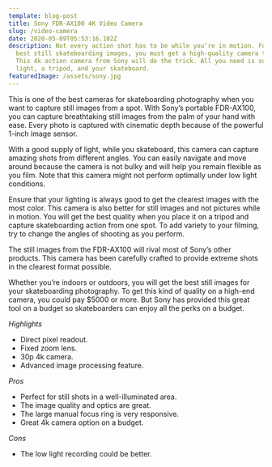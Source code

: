```yaml
---
template: blog-post
title: Sony FDR-AX100 4K Video Camera
slug: /video-camera
date: 2020-05-09T05:53:16.102Z
description: Not every action shot has to be while you’re in motion. For the
  best still skateboarding images, you must get a high-quality camera to match.
  This 4k action camera from Sony will do the trick. All you need is some good
  light, a tripod, and your skateboard.
featuredImage: /assets/sony.jpg
---
```

<!--StartFragment-->

This is one of the best cameras for skateboarding photography when you want to capture still images from a spot. With Sony’s portable FDR-AX100, you can capture breathtaking still images from the palm of your hand with ease. Every photo is captured with cinematic depth because of the powerful 1-inch image sensor.

With a good supply of light, while you skateboard, this camera can capture amazing shots from different angles. You can easily navigate and move around because the camera is not bulky and will help you remain flexible as you film. Note that this camera might not perform optimally under low light conditions.

Ensure that your lighting is always good to get the clearest images with the most color. This camera is also better for still images and not pictures while in motion. You will get the best quality when you place it on a tripod and capture skateboarding action from one spot. To add variety to your filming, try to change the angles of shooting as you perform.

The still images from the FDR-AX100 will rival most of Sony’s other products. This camera has been carefully crafted to provide extreme shots in the clearest format possible.

Whether you’re indoors or outdoors, you will get the best still images for your skateboarding photography. To get this kind of quality on a high-end camera, you could pay $5000 or more. But Sony has provided this great tool on a budget so skateboarders can enjoy all the perks on a budget.

*Highlights*

* Direct pixel readout.
* Fixed zoom lens.
* 30p 4k camera.
* Advanced image processing feature.

*Pros*

* Perfect for still shots in a well-illuminated area.
* The image quality and optics are great.
* The large manual focus ring is very responsive.
* Great 4k camera option on a budget.

*Cons*

* The low light recording could be better.

<!--EndFragment-->